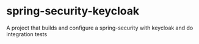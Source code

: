 # spring-security-keycloak
A project that builds and configure a spring-security with keycloak and do integration tests

